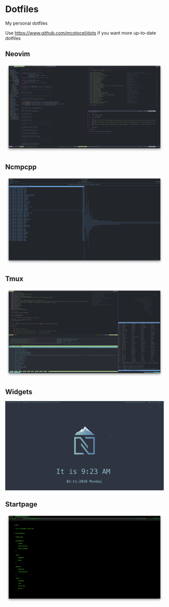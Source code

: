 # Dotfiles
My personal dotfiles

Use https://www.github.com/mcotocel/dots if you want more up-to-date dotfiles

## Neovim
![](https://github.com/12-Seconds/Dotfiles/blob/master/Screenshots/Neovim.png)

## Ncmpcpp
![](https://github.com/12-Seconds/Dotfiles/blob/master/Screenshots/ncmpcpp.png)
## Tmux
![](https://github.com/12-Seconds/Dotfiles/blob/master/Screenshots/Tmux.png)

## Widgets
![](https://github.com/12-Seconds/Dotfiles/blob/master/Screenshots/Widgets.png)

## Startpage
![](https://github.com/12-Seconds/Dotfiles/blob/master/Screenshots/Startpage.png)
